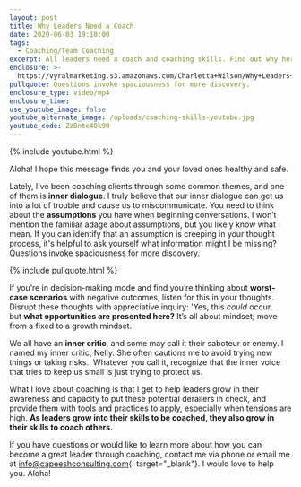 ```yaml
---
layout: post
title: Why Leaders Need a Coach
date: 2020-06-03 19:10:00
tags:
  - Coaching/Team Coaching
excerpt: All leaders need a coach and coaching skills. Find out why here.
enclosure: >-
  https://vyralmarketing.s3.amazonaws.com/Charletta+Wilson/Why+Leaders+Need+a+Coach.mp4
pullquote: Questions invoke spaciousness for more discovery.
enclosure_type: video/mp4
enclosure_time:
use_youtube_image: false
youtube_alternate_image: /uploads/coaching-skills-youtube.jpg
youtube_code: ZzBnte4Ok90
---
```


{% include youtube.html %}

Aloha\! I hope this message finds you and your loved ones healthy and safe.

Lately, I’ve been coaching clients through some common themes, and one of them is&nbsp;**inner dialogue**. I truly believe that our inner dialogue can get us into a lot of trouble and cause us to miscommunicate. You need to think about the&nbsp;**assumptions**&nbsp;you have when beginning conversations. I won’t mention the familiar adage about assumptions, but you likely know what I mean. If you can identify that an assumption is creeping in your thought process, it's helpful to ask yourself what information might I be missing?&nbsp; Questions invoke spaciousness for more discovery.

{% include pullquote.html %}

If you’re in decision-making mode and find you’re thinking about&nbsp;**worst-case scenarios**&nbsp;with negative outcomes, listen for this in your thoughts. Disrupt these thoughts with appreciative inquiry: 'Yes, this&nbsp;*could*&nbsp;occur, but&nbsp;**what opportunities are presented here?**&nbsp;It’s all about mindset; move from a fixed to a growth mindset.

We all have an&nbsp;**inner critic**, and some may call it their saboteur or enemy. I named my inner critic, Nelly. She often cautions me to avoid trying new things or taking risks.&nbsp; Whatever you call it, recognize that the inner voice that tries to keep us small is just trying to protect us.

What I love about coaching is that I get to help leaders grow in their awareness and capacity to put these potential derailers in check, and provide them with tools and practices to apply, especially when tensions are high.&nbsp;**As leaders grow into their skills to be coached, they also grow in their skills to coach others.**&nbsp;

If you have questions or would like to learn more about how you can become a great leader through coaching, contact me via phone or email me at&nbsp;[info@capeeshconsulting.com](mailto:info@capeeshconsulting.com){: target="_blank"}. I would love to help you. Aloha\!